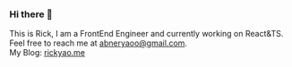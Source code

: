 ### Hi there 👋
This is Rick, I am a FrontEnd Engineer and currently working on React&TS. Feel free to reach me at abneryaoo@gmail.com.  
My Blog: [rickyao.me](rickyao.me)

